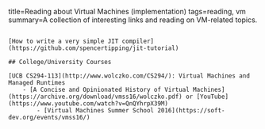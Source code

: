title=Reading about Virtual Machines (implementation)
tags=reading, vm
summary=A collection of interesting links and reading on VM-related topics.
~~~~~~

[How to write a very simple JIT compiler](https://github.com/spencertipping/jit-tutorial)

## College/University Courses

[UCB CS294-113](http://www.wolczko.com/CS294/): Virtual Machines and Managed Runtimes
	- [A Concise and Opinionated History of Virtual Machines](https://archive.org/download/vmss16/wolczko.pdf) or [YouTube](https://www.youtube.com/watch?v=QnQYhrpX39M)
		- [Virtual Machines Summer School 2016](https://soft-dev.org/events/vmss16/)

